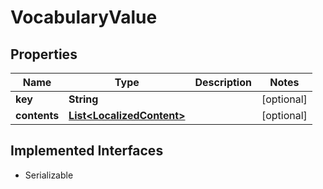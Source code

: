 

# VocabularyValue


## Properties

| Name | Type | Description | Notes |
|------------ | ------------- | ------------- | -------------|
|**key** | **String** |  |  [optional] |
|**contents** | [**List&lt;LocalizedContent&gt;**](LocalizedContent.md) |  |  [optional] |


## Implemented Interfaces

* Serializable



